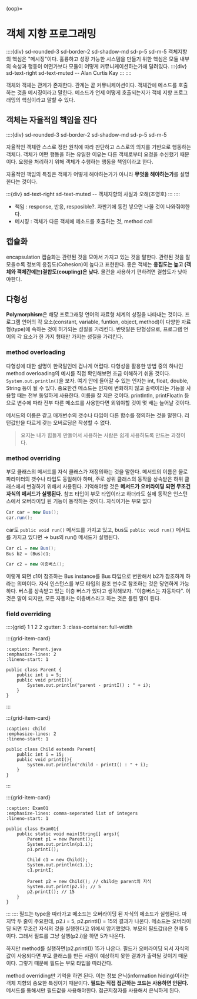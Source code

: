 (oop)=
# 객체 지향 프로그래밍

::::{div} sd-rounded-3 sd-border-2 sd-shadow-md sd-p-5 sd-m-5
객체지향의 핵심은 "메시징"이다. 훌륭하고 성장 가능한 시스템을 만들기 위한 핵심은 모듈 내부의 속성과 행동이 어떤가보다 모듈이 어떻게 커뮤니케이션하는가에 달려있다.
:::{div} sd-text-right sd-text-muted
-- Alan Curtis Kay
:::
::::

객체와 객체는 관계가 존재한다. 관계는 곧 커뮤니케이션이다. 객체간에 메소드를 호출하는 것을 메시징이라고 말한다. 메소드가 언제 어떻게 호출되는지가 객체 지향 프로그래밍의 핵심이라고 말할 수 있다.

## 객체는 자율적임 책임을 진다

::::{div} sd-rounded-3 sd-border-2 sd-shadow-md sd-p-5 sd-m-5

자율적인 객체란 스스로 정한 원칙에 따라 판단하고 스스로의 의지를 기반으로 행동하는 객체다. 객체가 어떤 행동을 하는 유일한 이유는 다른 객체로부터 요청을 수신했기 때문이다. 요청을 처리하기 위해 객체가 수행하는 행동을 책임이라고 한다.

자율적인 책임의 특징은 객체가 어떻게 해야하는가가 아니라 **무엇을 해야하는가**를 설명한다는 것이다.

:::{div} sd-text-right sd-text-muted
-- 객체지향의 사실과 오해(조영호)
:::
::::

- 책임 : response, 반응, resposible?. 자판기에 동전 넣으면 나올 것이 나와줘야한다.
- 메시징 : 객체가 다른 객체에 메소드를 호출하는 것, method call

## 캡슐화

encapsulation 캡슐화는 관련된 것을 모아서 가지고 있는 것을 말한다. 관련된 것을 잘 모을수록 정보의 응집도(Cohesion)이 높다고 표현한다. 좋은 객체는 **응집도는 높고 (객체와 객체간에는)결합도(coupling)은 낮다**. 물건을 사용하기 편하려면 결합도가 낮아야한다.

## 다형성

**Polymorphism**은 해당 프로그래밍 언어의 자료형 체계의 성질을 나타내는 것이다. 프로그램 언어의 각 요소(constant, variable, funtion, object, method)이 다양한 자료형(type)에 속하는 것이 허가되는 성질을 가리킨다. 반댓말은 단형성으로, 프로그램 언어의 각 요소가 한 가지 형태만 가지는 성질을 가리킨다.

### method overloading

다형성에 대한 설명이 한국말인데 겁나게 어렵다. 다형성을 활용한 방법 중의 하나인 method overloading의 예시를 직접 확인해보면 조금 이해하기 쉬울 것이다. `System.out.println()`을 보자. 여기 안에 들어갈 수 있는 인자는 int, float, double, String 등이 될 수 있다. 중요한건 메소드는 인자에 변화하지 않고 출력이라는 기능을 사용할 때는 전부 동일하게 사용한다. 이름을 잘 지은 것이다. printIntln, printFloatln 등으로 변수에 따라 전부 다른 메소드를 사용한다면 외워야할 것이 몇 배는 늘어날 것이다.

메서드의 이름은 같고 매개변수의 갯수나 타입이 다른 함수를 정의하는 것을 말한다. 리턴값만을 다르게 갖는 오버로딩은 작성할 수 없다.

> 요지는 내가 힘들게 만들어서 사용하는 사람은 쉽게 사용하도록 만드는 과정이다.

### method overriding

부모 클래스의 메서드를 자식 클래스가 재정의하는 것을 말한다. 메서드의 이름은 물로 파라미터의 갯수나 타입도 동일해야 하며, 주로 상위 클래스의 동작을 상속받은 하위 클래스에서 변경하기 위해서 사용된다. 기억해야할 것은 **메서드가 오버라이딩 되면 무조건 자식의 메서드가 실행된다.** 참조 타입이 부모 타입이라고 하더라도 실제 동작은 인스턴스에서 오버라이딩 된 기능이 동작하는 것이다. 자식이기는 부모 없다

```java
Car car = new Bus();
car.run(); 
```

car도 `public void run()` 메서드를 가지고 있고, bus도 `public void run()` 메서드를 가지고 있다면 $\to$ bus의 run() 메서드가 실행된다.

```java
Car c1 = new Bus();
Bus b2 = (Bus)c1;

Car c2 = new 이층버스();

```

이렇게 되면 c1이 참조하는 Bus instance를 Bus 타입으로 변환해서 b2가 참조하게 하라는 의미이다. 자식 인스턴스를 부모 타입의 참조 변수로 참조하는 것은 당연하게 가능하다. 버스를 상속받고 있는 이층 버스가 있다고 생각해보자. "이층버스는 자동차다". 이것은 말이 되지만, 모든 자동차는 이층버스라고 하는 것은 틀린 말이 된다.

### field overriding

::::{grid} 1 1 2 2
:gutter: 3
:class-container: full-width

:::{grid-item-card}
```{code-block} java
:caption: Parent.java
:emphasize-lines: 2
:lineno-start: 1

public class Parent {
    public int i = 5;
    public void printI(){
        System.out.println("parent - printI() : " + i);
    }
}
```
:::

:::{grid-item-card}
```{code-block} java
:caption: child
:emphasize-lines: 2
:lineno-start: 1

public class Child extends Parent{
    public int i = 15;
    public void printI(){
        System.out.println("child - printI() : " + i);
    }
}
```
:::

:::{grid-item-card}
```{code-block} java
:caption: Exam01
:emphasize-lines: comma-seperated list of integers
:lineno-start: 1

public class Exam01{
    public static void main(String[] args){
        Parent p1 = new Parent();
        System.out.println(p1.i);
        p1.printI();

        Child c1 = new Child();
        System.out.println(c1.i);
        c1.printI;

        Parent p2 = new Child(); // child는 parent의 자식
        System.out.print(p2.i); // 5
        p2.printI(); // 15
    }
}
```
:::
::::
필드는 type을 따라가고 메소드는 오버라이딩 된 자식의 메소드가 실행된다. 마지막 두 줄이 주요한데, p2.i = 5, p2.printI() = 15의 결과가 나온다. 메소드는 오버라이딩 되면 무조건 자식의 것을 실행한다고 위에서 암기했었다. 부모의 필드값(i)은 현재 5이다. 그래서 필드를 그냥 실행(p2.i)을 하면 5가 나온다.

하지만 method를 실행하면(p2.printI()) 15가 나온다. 필드가 오버라이딩 되서 자식의 값이 사용되다면 부모 클래스를 만든 사람이 예상하지 못한 결과가 출력될 것이기 때문이다. 그렇기 때문에 필드는 부모 타입을 따라간다.

method overriding만 기억을 하면 된다. 이는 정보 은닉(information hiding)이라는 객체 지향의 중요한 특징이기 때문이다. **필드는 직접 접근하는 코드는 사용하면 안된다.** 메서드를 통해서만 필드값을 사용해야한다. 접근지정자를 사용해서 은닉하게 된다.